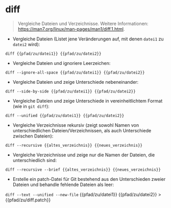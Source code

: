 # diff

> Vergleiche Dateien und Verzeichnisse.
> Weitere Informationen: <https://man7.org/linux/man-pages/man1/diff.1.html>.

- Vergleiche Dateien (Listet jene Veränderungen auf, mit denen `datei1` zu `datei2` wird):

`diff {{pfad/zu/datei1}} {{pfad/zu/datei2}}`

- Vergleiche Dateien und ignoriere Leerzeichen:

`diff --ignore-all-space {{pfad/zu/datei1}} {{pfad/zu/datei2}}`

- Vergleiche Dateien und zeige Unterschiede nebeneinander:

`diff --side-by-side {{pfad/zu/datei1}} {{pfad/zu/datei2}}`

- Vergleiche Dateien und zeige Unterschiede in vereinheitlichtem Format (wie in `git diff`):

`diff --unified {{pfad/zu/datei1}} {{pfad/zu/datei2}}`

- Vergleiche Verzeichnisse rekursiv (zeigt sowohl Namen von unterschiedlichen Dateien/Verzeichnissen, als auch Unterschiede zwischen Dateien):

`diff --recursive {{altes_verzeichnis}} {{neues_verzeichnis}}`

- Vergleiche Verzeichnisse und zeige nur die Namen der Dateien, die unterschiedlich sind:

`diff --recursive --brief {{altes_verzeichnis}} {{neues_verzeichnis}}`

- Erstelle ein patch-Datei für Git bestehend aus den Unterschieden zweier Dateien und behandle fehlende Dateien als leer:

`diff --text --unified --new-file` {{pfad/zu/datei1}} {{pfad/zu/datei2}} > {{pfad/zu/diff.patch}}
